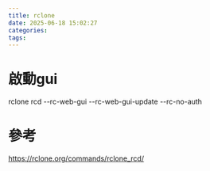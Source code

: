 ```yaml
---
title: rclone
date: 2025-06-18 15:02:27
categories:
tags:
---
```



# 啟動gui
 rclone rcd --rc-web-gui  --rc-web-gui-update  --rc-no-auth 

 
# 參考
https://rclone.org/commands/rclone_rcd/